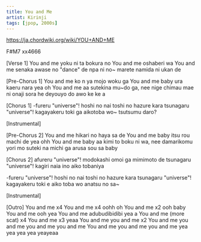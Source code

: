 ```yaml
---
title: You and Me
artist: Kirinji
tags: [jpop, 2000s]
---
```


https://ja.chordwiki.org/wiki/YOU+AND+ME

F#M7 xx4666 

[Verse 1]
You and me  yoku ni ta bokura no
You and me  oshaberi wa
You and me  senaka awase no "dance"
de npa ni no~ marete  namida ni ukan de

[Pre-Chorus 1]
You and me  ko n ya mojo woku ga
You and me baby   ura kaeru nara   yea oh
You and me  aa sutekina mu~do ga, nee
nige chimau mae ni   onaji sora he deyouyo
do awo ke ke a

[Chorus 1]
-fureru "universe"!
hoshi no nai toshi no  hazure kara
tsunagaru "universe"!
kagayakeru toki ga 
aikotoba wo~  tsutsumu daro?

[Instrumental]

[Pre-Chorus 2]
You and me  hikari no haya sa de
You and me baby  itsu rou machi de   yea ohh
You and me baby  aa kimi to boku ni wa, nee
damarikomu yori mo  suteki na michi ga arusa
sou sa baby

[Chorus 2]
afureru "universe"!
modokashi omoi ga mimimoto de
tsunagaru "universe"!
kagiri naia ino aiko tobaniya

-fureru "universe"!
hoshi no nai toshi no hazure kara
tsunagaru "universe"!
kagayakeru toki e  aiko toba wo
anatsu no sa~

[Instrumental]

[Outro]
You and me  x4
You and me  x4  oohh oh 
You and me  x2  ooh baby
You and me      ooh yea
You and me     adubudibidibi yea a
You and me     (more scat) x4
You and me  x3  yeaa
You and me  you and me x2
You and me  you and me  you and me  you and me
You and me  you and me  you and me  yea yea yea yea yeayeaa
